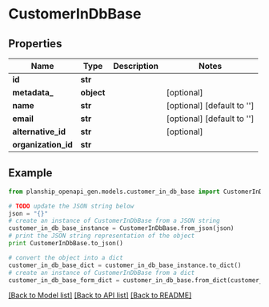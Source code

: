 # CustomerInDbBase


## Properties
Name | Type | Description | Notes
------------ | ------------- | ------------- | -------------
**id** | **str** |  | 
**metadata_** | **object** |  | [optional] 
**name** | **str** |  | [optional] [default to '']
**email** | **str** |  | [optional] [default to '']
**alternative_id** | **str** |  | [optional] 
**organization_id** | **str** |  | 

## Example

```python
from planship_openapi_gen.models.customer_in_db_base import CustomerInDbBase

# TODO update the JSON string below
json = "{}"
# create an instance of CustomerInDbBase from a JSON string
customer_in_db_base_instance = CustomerInDbBase.from_json(json)
# print the JSON string representation of the object
print CustomerInDbBase.to_json()

# convert the object into a dict
customer_in_db_base_dict = customer_in_db_base_instance.to_dict()
# create an instance of CustomerInDbBase from a dict
customer_in_db_base_form_dict = customer_in_db_base.from_dict(customer_in_db_base_dict)
```
[[Back to Model list]](../README.md#documentation-for-models) [[Back to API list]](../README.md#documentation-for-api-endpoints) [[Back to README]](../README.md)


